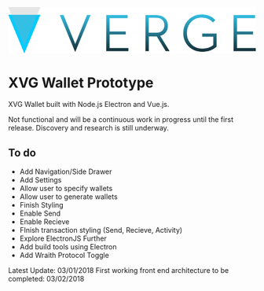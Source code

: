 
![Screenshot](static/assets/logo-variation.png)

# XVG Wallet Prototype

XVG Wallet built with Node.js Electron and Vue.js. 

Not functional and will be a continuous work in progress until the first release. 
Discovery and research is still underway. 

## To do

- Add Navigation/Side Drawer
- Add Settings
- Allow user to specify wallets
- Allow user to generate wallets
- Finish Styling
- Enable Send
- Enable Recieve
- FInish transaction styling (Send, Recieve, Activity)
- Explore ElectronJS Further
- Add build tools using Electron 
- Add Wraith Protocol Toggle

Latest Update: 03/01/2018
First working front end architecture to be completed: 03/02/2018


